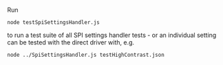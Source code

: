 Run 

    node testSpiSettingsHandler.js
    
to run a test suite of all SPI settings handler tests - or an individual setting can be tested
with the direct driver with, e.g.

    node ../SpiSettingsHandler.js testHighContrast.json
